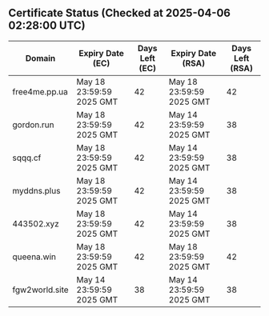## Certificate Status (Checked at 2025-04-06 02:28:00 UTC)
| Domain | Expiry Date (EC) | Days Left (EC) | Expiry Date (RSA) | Days Left (RSA) |
|--------|-------------------|----------------|--------------------|--------------------|
| free4me.pp.ua | May 18 23:59:59 2025 GMT | 42 | May 18 23:59:59 2025 GMT | 42 |
| gordon.run | May 18 23:59:59 2025 GMT | 42 | May 14 23:59:59 2025 GMT | 38 |
| sqqq.cf | May 18 23:59:59 2025 GMT | 42 | May 14 23:59:59 2025 GMT | 38 |
| myddns.plus | May 18 23:59:59 2025 GMT | 42 | May 14 23:59:59 2025 GMT | 38 |
| 443502.xyz | May 18 23:59:59 2025 GMT | 42 | May 14 23:59:59 2025 GMT | 38 |
| queena.win | May 18 23:59:59 2025 GMT | 42 | May 18 23:59:59 2025 GMT | 42 |
| fgw2world.site | May 14 23:59:59 2025 GMT | 38 | May 14 23:59:59 2025 GMT | 38 |
